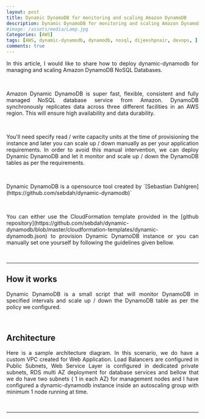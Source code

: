 ```yaml
---
layout: post
title: Dynamic DynamoDB for monitoring and scaling Amazon DynamoDB
description: Dynamic DynamoDB for monitoring and scaling Amazon DynamoDB
#image: /assets/media/Lamp.jpg
Categories: [AWS]
tags: [AWS, dynamic-dynamodb, dynamodb, nosql, dijeeshpnair, devops, ]
comments: true
---
```


<p style="text-align:justify;">
In this article, I would like to share how to deploy dynamic-dynamodb for managing and scaling Amazon DynamoDB NoSQL Databases.
</p>
<br>

<p style="text-align:justify;">
Amazon Dynamic DynamoDB  is super fast, flexible, consistent and fully managed NoSQL database service from Amazon.  DynamoDB synchronously replicates data across three different facilities in an AWS region. This will ensure high availability and data durability.  
</p>
<br>

<p style="text-align:justify;">
You'll need specify read / write capacity units at the time of provisioning the instance and later you can scale up / down manually as per your application requirements. In order to avoid this manual intervention, we can deploy Dynamic DynamoDB and let it monitor and scale up / down the DynamoDB tables as per the requirements. </p> <br>

<p style="text-align:justify;">
Dynamic DynamoDB is a opensource tool created by `[Sebastian Dahlgren](https://github.com/sebdah/dynamic-dynamodb)`
</p> <br>

<p style="text-align:justify;">
You can either use the CloudFormation template provided in the [github repository](https://github.com/sebdah/dynamic-dynamodb/blob/master/cloudformation-templates/dynamic-dynamodb.json) to provision Dynamic DynamoDB instance or you can manually set one yourself by following the guidelines given bellow.
</p> <br>

----------


How it works
----------------

<p style="text-align:justify;">
Dynamic DynamoDB is a small script that will monitor DynamoDB in specified intervals and scale up / down the DynamoDB table as per the policy we configured.
</p> <br>

Architecture
------

<p style="text-align:justify;">
Here is a sample architecture diagram. In this scenario, we do have a custom VPC created for Web Application. Load Balancers are configured in Public Subnets, Web Service Layer is configured in dedicated private subnets, RDS multi AZ deployment for database services and bellow that we do have two subnets ( 1 in each AZ) for management nodes and I have configured a dynamic-dynamodb instance inside an autoscaling group with minimum 1 node running at time.
</p> <br>


-----
